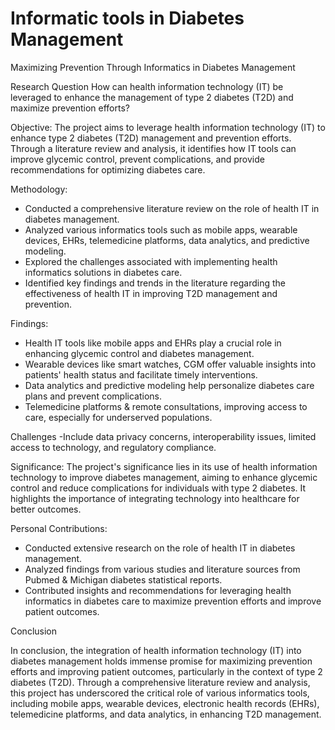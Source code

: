 # Informatic tools in Diabetes Management

Maximizing Prevention Through Informatics in Diabetes Management

Research Question 
How can health information technology (IT) be leveraged to enhance the management of type 2 diabetes (T2D) and maximize prevention efforts?

Objective: 
The project aims to leverage health information technology (IT) to enhance type 2 diabetes (T2D) management and prevention efforts. Through a literature review and analysis, it identifies how IT tools can improve glycemic control, prevent complications, and provide recommendations for optimizing diabetes care.

Methodology: 
- Conducted a comprehensive literature review on the role of health IT in diabetes management.
- Analyzed various informatics tools such as mobile apps, wearable devices, EHRs, telemedicine platforms, data analytics, and predictive modeling.
- Explored the challenges associated with implementing health informatics solutions in diabetes care.
- Identified key findings and trends in the literature regarding the effectiveness of health IT in improving T2D management and prevention.

Findings:
- Health IT tools like mobile apps and EHRs play a crucial role in enhancing glycemic control and diabetes management.
- Wearable devices like smart watches, CGM  offer valuable insights into patients' health status and facilitate timely interventions.
- Data analytics and predictive modeling help personalize diabetes care plans and prevent complications.
- Telemedicine platforms & remote consultations, improving access to care, especially for underserved populations.

Challenges -Include data privacy concerns, interoperability issues, limited access to technology, and regulatory compliance.

Significance:
The project's significance lies in its use of health information technology to improve diabetes management, aiming to enhance glycemic control and reduce complications for individuals with type 2 diabetes. It highlights the importance of integrating technology into healthcare for better outcomes.

Personal Contributions:
- Conducted extensive research on the role of health IT in diabetes management.
- Analyzed  findings from various studies and literature sources from Pubmed & Michigan diabetes statistical reports.
- Contributed insights and recommendations for leveraging health informatics in diabetes care to maximize prevention efforts and improve patient outcomes.

Conclusion

In conclusion, the integration of health information technology (IT) into diabetes management holds immense promise for maximizing prevention efforts and improving patient outcomes, particularly in the context of type 2 diabetes (T2D). Through a comprehensive literature review and analysis, this project has underscored the critical role of various informatics tools, including mobile apps, wearable devices, electronic health records (EHRs), telemedicine platforms, and data analytics, in enhancing T2D management.

